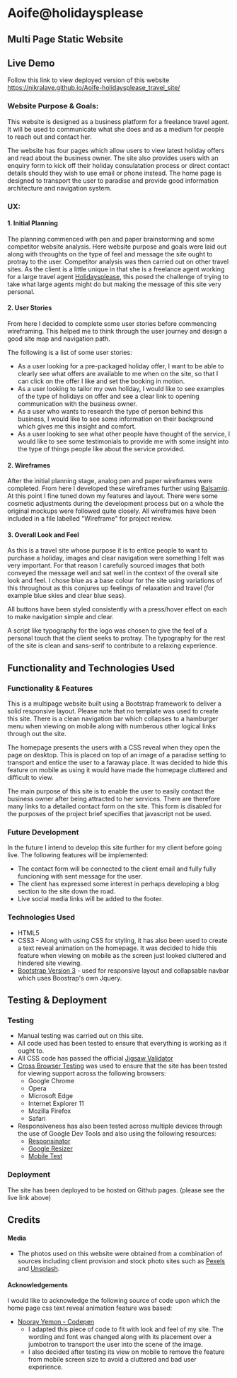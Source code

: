 # Aoife@holidaysplease 


## Multi Page Static Website 

## Live Demo

Follow this link to view deployed version of this website https://nikralave.github.io/Aoife-holidaysplease_travel_site/

### Website Purpose & Goals:

This website is designed as a business platform for a freelance travel agent. It will be used to communicate what she does and as a medium for people to reach out and contact her. 

The website has four pages which allow users to view latest holiday offers and read about the business owner. The site also provides users with an enquiry form to kick off their holiday consulatation process or direct contact details should they wish to use email or phone instead. The home page is designed to transport the user to paradise and provide good information architecture and navigation system. 

### UX:

#### 1. Initial Planning 

The planning commenced with pen and paper brainstorming and some competitor website analysis. Here website purpose and goals were laid out along with throughts on the type of feel and message the site ought to protray to the user. Competitor analysis was then carried out on other travel sites. As the client is a little unique in that she is a freelance agent working for a large travel agent [Holidaysplease](https://www.holidaysplease.co.uk/ "Holidaysplease Homepage"), this posed the challenge of trying to take what large agents might do but making the message of this site very personal. 

#### 2. User Stories

From here I decided to complete some user stories before commencing wireframing. This helped me to think through the user journey and design a good site map and navigation path. 

The following is a list of some user stories:

 - As a user looking for a pre-packaged holiday offer, I want to be able to clearly see what offers are available to me when on the site, so that I can click on the offer I like and set the booking in motion.
 - As a user looking to tailor my own holiday, I would like to see examples of the type of holidays on offer and see a clear link to opening communication with the business owner.
 - As a user who wants to research the type of person behind this business, I would like to see some information on their background which gives me this insight and comfort.
 - As a user looking to see what other people have thought of the service, I would like to see some testimonials to provide me with some insight into the type of things people like about the service provided.

#### 2. Wireframes

After the initial planning stage, analog pen and paper wireframes were completed. From here I developed these wireframes further using [Balsamiq](https://www.balsamiq.com "Balsamiq Homepage"). At this point I fine tuned down my features and layout. There were some cosmetic adjustments during the development process but on a whole the original mockups were followed quite closely. All wireframes have been included in a file labelled "Wireframe" for project review.

#### 3. Overall Look and Feel

As this is a travel site whose purpose it is to entice people to want to purchase a holiday, images and clear navigation were something I felt was very important. For that reason I carefully sourced images that both conveyed the message well and sat well in the context of the overall site look and feel. I chose blue as a base colour for the site using variations of this throughout as this conjures up feelings of relaxation and travel (for example blue skies and clear blue seas). 

All buttons have been styled consistently with a press/hover effect on each to make navigation simple and clear.

A script like typography for the logo was chosen to give the feel of a personal touch that the client seeks to protray. The typography for the rest of the site is clean and sans-serif to contribute to a relaxing experience.

## Functionality and Technologies Used


### Functionality & Features
This is a multipage website built using a Bootstrap framework to deliver a solid responsive layout. Please note that no template was used to create this site. There is a clean navigation bar which collapses to a hamburger menu when viewing on mobile along with numberous other logical links through out the site. 

The homepage presents the users with a CSS reveal when they open the page on desktop. This is placed on top of an image of a paradise setting to transport and entice the user to a faraway place. It was decided to hide this feature on mobile as using it would have made the homepage cluttered and difficult to view.

The main purpose of this site is to enable the user to easily contact the business owner after being attracted to her services. There are therefore many links to a detailed contact form on the site. This form is disabled for the purposes of the project brief specifies that javascript not be used. 

### Future Development
In the future I intend to develop this site further for my client before going live. The following features will be implemented:
- The contact form will be connected to the client email and fully fully funcioning with sent message for the user.
- The client has expressed some interest in perhaps developing a blog section to the site down the road.
- Live social media links will be added to the footer.

### Technologies Used

- HTML5
- CSS3 - Along with using CSS for styling, it has also been used to create a text reveal animation on the homepage. It was decided to hide this feature when viewing on mobile as the screen just looked cluttered and hindered site viewing. 
- [Bootstrap Version 3](https://getbootstrap.com/docs/3.3/ "Bootstrap 3 Homepage")  - used for responsive layout and collapsable navbar which uses Boostrap's own Jquery.

## Testing & Deployment

### Testing

- Manual testing was carried out on this site.
- All code used has been tested to ensure that everything is working as it ought to.
- All CSS code has passed the official [Jigsaw Validator](https://jigsaw.w3.org/css-validator/ "Jigsaw Validator Homepage")
- [Cross Browser Testing](https://crossbrowsertesting.com/ "Cross Browser Testing Homepage")  was used to ensure that the site has been tested for viewing support across the following browsers:
  - Google Chrome
  - Opera
  - Microsoft Edge
  - Internet Explorer 11
  - Mozilla Firefox
  - Safari
- Responsiveness has also been tested across multiple devices through the use of Google Dev Tools and also using the following resources:
  - [Responsinator](http://www.responsinator.com/ "Responsinator Homepage")
  - [Google Resizer](https://material.io/tools/resizer/ "Google Resizer Homepage")
  - [Mobile Test](http://mobiletest.me/ "Mobile test Homepage")


### Deployment

The site has been deployed to be hosted on Github pages. (please see the live link above)

## Credits

#### Media

- The photos used on this website were obtained from a combination of sources including client provision and stock photo sites such as [Pexels](https://www.pexels.com/ "Pexels") and [Unsplash](https://www.pexels.com/ "Unsplash").


#### Acknowledgements

I would like to acknowledge the following source of code upon which the home page css text reveal animation feature was based:

- [Nooray Yemon - Codepen](https://codepen.io/yemon/ "Nooray Yemon Codepen")
    - I adapted this piece of code to fit with look and feel of my site. The wording and font was changed along with its placement over a jumbotron to transport the user into the scene of the image. 
    - I also decided after testing its view on mobile to remove the feature from mobile screen size to avoid a cluttered and bad user experience.


  
